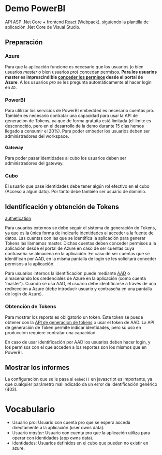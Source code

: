 # Demo PowerBI

API ASP .Net Core + frontend React (Webpack), siguiendo la plantilla de aplicación .Net Core de Visual Studio.

## Preparación

### Azure

Para que la aplicación funcione es necesario que los usuarios (o bien usuarios *master* o bien usuarios *pro*) concedan permisos. **Para los usuarios master es imprescindible [conceder los permisos](https://docs.microsoft.com/en-us/power-bi/developer/register-app#using-the-azure-ad-portal) desde el portal de Azure**. A los usuarios *pro* se les pregunta automáticamente al hacer login en `AD`.

### PowerBI

Para utilizar los servicios de PowerBI embedded es necesario cuentas pro. También es necesario contratar una capacidad para usar la API de generación de Tokens, ya que de forma gratuita está limitada (el límite es desconocido, pero en el desarrollo de la demo durante 15 días hemos llegado a consumir el 20%). Para poder embeder los usuarios deben ser administradores del workspace.

#### Gateway

Para poder pasar identidades al cubo los usuarios deben ser administradores del gateway.

### Cubo

El usuario que pase identidades debe tener algún rol efectivo en el cubo (Acceso a algun dato). Por tanto debe también ser usuario de dominio.

## Identificación y obtención de Tokens

[authetication](https://docs.microsoft.com/en-us/power-bi/developer/get-azuread-access-token)

Para usuarios externos se debe seguir el sistema de generación de Tokens, ya que es la única forma de indicarle identidades al acceder a la fuente de datos. Las cuentas con las que se identifica la aplicación para generar Tokens las llamamos master. Dichas cuentas deben conceder permisos a la aplicación desde el portal de Azure en caso de ser cuentas cuya contraseña se almacena en la aplicación. En caso de ser cuentas que se identifican por AAD, en la misma pantalla de login se les solicitará conceder permisos a la aplicación.

Para usuarios internos la identificación puede mediante [AAD](https://docs.microsoft.com/en-us/power-bi/developer/get-azuread-access-token#access-token-for-power-bi-users-user-owns-data) o almacenando los credenciales de Azure en la aplicación (como cuenta 'master'). Cuando se usa AAD, el usuario debe identificarse a través de una redirección a Azure (debe introducir usuario y contraseña en una pantalla de login de Azure).

### Obtención de Tokens

Para mostrar los reports es obligatorio un token. Este token se puede obtener con la [API de generacion de tokens](link) o usar el token de AAD. La API de generación de Token permite indicar identidades, pero su uso en producción requiere contratar una capacidad.

En caso de usar identificación por AAD los usuarios deben hacer login, y los permisos con el que acceden a los reportes son los mismos que en PowerBI.

## Mostrar los informes

La configuración que se le pasa al `embed()` en javascript es importante, ya que cualquier parámetro mal indicado da un error de identificación genérico (403).

# Vocabulario

- Usuario *pro*: Usuario con cuenta pro que se espera acceda directamente a la aplicación (user owns data).
- Usuario *master*: Usuario con cuenta pro que la aplicación utiliza para operar con identidades (app owns data).
- Identidades: Usuarios definidos en el cubo que pueden no existir en azure.
